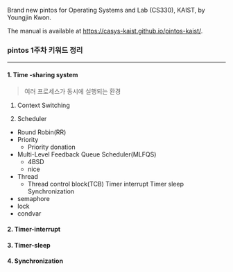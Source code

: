 Brand new pintos for Operating Systems and Lab (CS330), KAIST, by Youngjin Kwon.

The manual is available at https://casys-kaist.github.io/pintos-kaist/.


### pintos 1주차 키워드 정리
**** 
#### 1. Time -sharing system
> 여러 프로세스가 동시에 실행되는 환경
1. Context Switching

2. Scheduler
* Round Robin(RR)
* Priority
  * Priority donation
* Multi-Level Feedback Queue Scheduler(MLFQS)
  * 4BSD
  * nice
* Thread
  * Thread control block(TCB)
Timer interrupt
Timer sleep
Synchronization
* semaphore
* lock
* condvar

#### 2. Timer-interrupt
#### 3. Timer-sleep
#### 4. Synchronization

